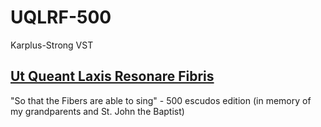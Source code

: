 # UQLRF-500
Karplus-Strong VST

## [Ut Queant Laxis Resonare Fibris](https://en.wikipedia.org/wiki/Ut_queant_laxis)
"So that the Fibers are able to sing" - 500 escudos edition (in memory of my grandparents and St. John the Baptist)

